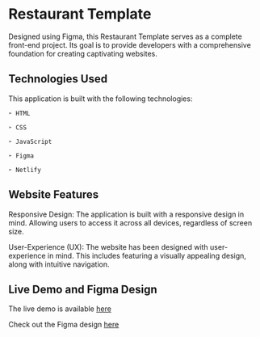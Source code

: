 # Restaurant Template

Designed using Figma, this Restaurant Template serves as a complete front-end project. Its goal is to provide developers with a comprehensive foundation for creating captivating websites.

## Technologies Used

This application is built with the following technologies:

    ➣ HTML

    ➣ CSS

    ➣ JavaScript

    ➣ Figma

    ➣ Netlify

## Website Features

Responsive Design: The application is built with a responsive design in mind. Allowing users to access it across all devices, regardless of screen size.

User-Experience (UX): The website has been designed with user-experience in mind. This includes featuring a visually appealing design, along with intuitive navigation. 


## Live Demo and Figma Design

The live demo is available [here](https://restauranttemplate.netlify.app/)

Check out the Figma design [here](https://www.figma.com/community/file/1278751737638458622)
